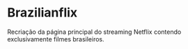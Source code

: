 # Brazilianflix
Recriação da página principal do streaming Netflix contendo exclusivamente filmes brasileiros.
